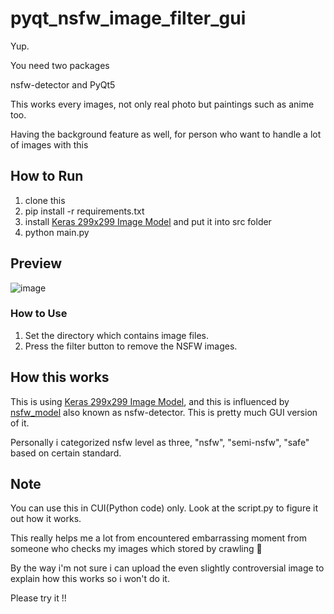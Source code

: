 # pyqt_nsfw_image_filter_gui
Yup.

You need two packages

nsfw-detector and PyQt5

This works every images, not only real photo but paintings such as anime too.

Having the background feature as well, for person who want to handle a lot of images with this

## How to Run
1. clone this
2. pip install -r requirements.txt
3. install [Keras 299x299 Image Model](https://s3.amazonaws.com/ir_public/ai/nsfw_models/nsfw.299x299.h5) and put it into src folder
4. python main.py

## Preview
![image](https://github.com/yjg30737/pyqt_nsfw_image_filter_gui/assets/55078043/f19099ec-32fc-49af-8552-2db195801935)

### How to Use
1. Set the directory which contains image files.
2. Press the filter button to remove the NSFW images.

## How this works
This is using [Keras 299x299 Image Model](https://s3.amazonaws.com/ir_public/ai/nsfw_models/nsfw.299x299.h5), and this is influenced by <a href="https://github.com/GantMan/nsfw_model">nsfw_model</a> also known as nsfw-detector. This is pretty much GUI version of it.

Personally i categorized nsfw level as three, "nsfw", "semi-nsfw", "safe" based on certain standard.

## Note
You can use this in CUI(Python code) only. Look at the script.py to figure it out how it works.

This really helps me a lot from encountered embarrassing moment from someone who checks my images which stored by crawling 🙂

By the way i'm not sure i can upload the even slightly controversial image to explain how this works so i won't do it.

Please try it !!
